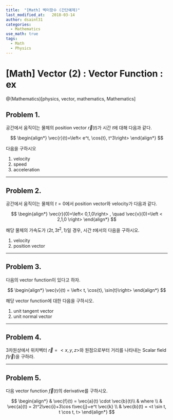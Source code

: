 ```yaml
---
title:  "[Math] 벡터함수 (간단예제)"
last_modified_at:   2018-03-14
author: dsaint31
categories: 
  - Mathematics
use_math: true
tags: 
  - Math 
  - Physics
---
```


# [Math] Vector (2) : Vector Function : ex

@(Mathematics)[physics, vector, mathematics, Mathematics]

## Problem 1. 

공간에서 움직이는 물체의 position vector $\vec{r}(t)$가 시간 $t$에 대해 다음과 같다.

$$
\begin{align*}
\vec{r}(t)=\left< e^t, \cos{t}, t^3\right>
\end{align*}
$$

다음을 구하시오
1. velocity
2. speed
3. acceleration

---

## Problem 2. 

공간에서 움직이는 물체의 $t=0$에서 position vector와 velocity가 다음과 같다.

$$
\begin{align*}
\vec{r}(0)=\left< 0,1,0\right> , \quad \vec{v}(0)=\left < 2,1,0 \right> 
\end{align*}
$$

해당 물체의 가속도가 $\left< 2t,3t^2, 1\right>$일 경우, 시간 $t$에서의 다음을 구하시오.

1. velocity
2. position vector

---

## Problem 3. 

다음의 vector function이 있다고 하자.

$$
\begin{align*}
\vec{v}(t) = \left< t, \cos{t}, \sin{t}\right>
\end{align*}
$$

해당 vector function에 대한 다음을 구하시오.

1. unit tangent vector
2. unit normal vector

---

## Problem 4. 

3차원상에서  위치벡터 $\vec{r}=<x,y,z>$와 원점으로부터 거리를 나타내는 Scalar field $f(\vec{r})$을 구하라.


---

## Problem 5.

다음 vector function $\vec{f}(t)$의 derivative를 구하시오.

$$
\begin{align*}
& \vec{f}(t) = \vec{a}(t) \cdot \vec{b}(t)\\
& where \\
& \vec{a}(t) = 2t^2\vec{i}+3\cos t\vec{j}+e^t \vec{k} \\
& \vec{b}(t) = <t \sin t, t \cos t, t>
\end{align*}
$$

